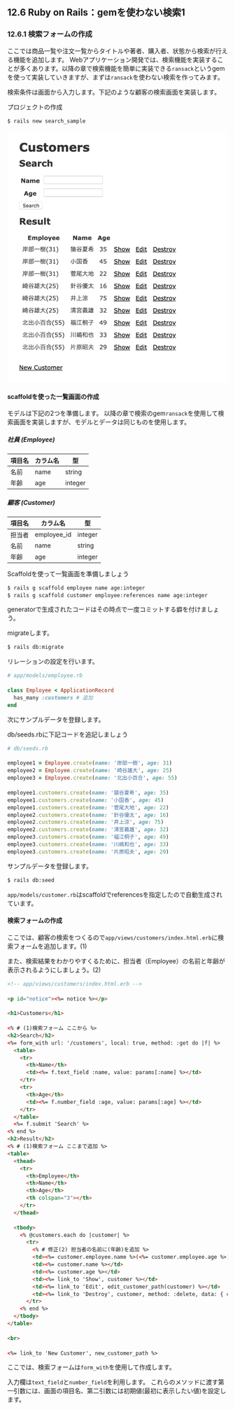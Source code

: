 ## 12.6 Ruby on Rails：gemを使わない検索1

### 12.6.1 検索フォームの作成

ここでは商品一覧や注文一覧からタイトルや著者、購入者、状態から検索が行える機能を追加します。
Webアプリケーション開発では、検索機能を実装することが多くあります。以降の章で検索機能を簡単に実装できる`ransack`というgemを使って実装していきますが、まずは`ransack`を使わない検索を作ってみます。

検索条件は画面から入力します。下記のような顧客の検索画面を実装します。

プロジェクトの作成

```sh
$ rails new search_sample
```

![画像](images/12-6-1-1.png)

#### scaffoldを使った一覧画面の作成

モデルは下記の2つを準備します。
以降の章で検索のgem`ransack`を使用して検索画面を実装しますが、モデルとデータは同じものを使用します。

##### 社員 (Employee)
|項目名|カラム名|型|
|---|---|---|
|名前|name|string|
|年齢|age|integer|

##### 顧客 (Customer)
|項目名|カラム名|型|
|---|---|---|
|担当者|employee_id|integer|
|名前|name|string|
|年齢|age|integer|

Scaffoldを使って一覧画面を準備しましょう

```sh
$ rails g scaffold employee name age:integer
$ rails g scaffold customer employee:references name age:integer
```

generatorで生成されたコードはその時点で一度コミットする癖を付けましょう。

migrateします。

```sh
$ rails db:migrate
```

リレーションの設定を行います。

```rb
# app/models/employee.rb

class Employee < ApplicationRecord
  has_many :customers # 追加
end
```

次にサンプルデータを登録します。

db/seeds.rbに下記コードを追記しましょう

```rb
# db/seeds.rb

employee1 = Employee.create(name: '岸部一樹', age: 31)
employee2 = Employee.create(name: '崎谷雄大', age: 25)
employee3 = Employee.create(name: '北出小百合', age: 55)

employee1.customers.create(name: '猿谷夏希', age: 35)
employee1.customers.create(name: '小国香', age: 45)
employee1.customers.create(name: '菅尾大地', age: 22)
employee2.customers.create(name: '針谷優太', age: 16)
employee2.customers.create(name: '井上涼', age: 75)
employee2.customers.create(name: '清宮義雄', age: 32)
employee3.customers.create(name: '福江桐子', age: 49)
employee3.customers.create(name: '川嶋和也', age: 33)
employee3.customers.create(name: '片原昭夫', age: 29)
```

サンプルデータを登録します。

```sh
$ rails db:seed
```

`app/models/customer.rb`はscaffoldでreferencesを指定したので自動生成されています。

#### 検索フォームの作成
ここでは、顧客の検索をつくるので`app/views/customers/index.html.erb`に検索フォームを追加します。(1)

また、検索結果をわかりやすくるために、担当者（Employee）の名前と年齢が表示されるようにしましょう。(2)


```html
<!-- app/views/customers/index.html.erb -->

<p id="notice"><%= notice %></p>

<h1>Customers</h1>

<% # (1)検索フォーム ここから %>
<h2>Search</h2>
<%= form_with url: '/customers', local: true, method: :get do |f| %>
  <table>
    <tr>
      <th>Name</th>
      <td><%= f.text_field :name, value: params[:name] %></td>
    </tr>
    <tr>
      <th>Age</th>
      <td><%= f.number_field :age, value: params[:age] %></td>
    </tr>
  </table>
  <%= f.submit 'Search' %>
<% end %>
<h2>Result</h2>
<% # (1)検索フォーム ここまで追加 %>
<table>
  <thead>
    <tr>
      <th>Employee</th>
      <th>Name</th>
      <th>Age</th>
      <th colspan="3"></th>
    </tr>
  </thead>

  <tbody>
    <% @customers.each do |customer| %>
      <tr>
        <% # 修正(2) 担当者の名前に(年齢)を追加 %>
        <td><%= customer.employee.name %>(<%= customer.employee.age %>)</td>
        <td><%= customer.name %></td>
        <td><%= customer.age %></td>
        <td><%= link_to 'Show', customer %></td>
        <td><%= link_to 'Edit', edit_customer_path(customer) %></td>
        <td><%= link_to 'Destroy', customer, method: :delete, data: { confirm: 'Are you sure?' } %></td>
      </tr>
    <% end %>
  </tbody>
</table>

<br>

<%= link_to 'New Customer', new_customer_path %>
```

ここでは、検索フォームは`form_with`を使用して作成します。

入力欄は`text_field`と`number_field`を利用します。
これらのメソッドに渡す第一引数には、画面の項目名、第二引数には初期値(最初に表示したい値)を設定します。
